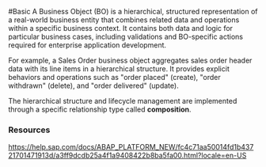 #Basic 
A Business Object (BO) is a hierarchical, structured representation of a real-world business entity that combines related data and operations within a specific business context. It contains both data and logic for particular business cases, including validations and BO-specific actions required for enterprise application development.

For example, a Sales Order business object aggregates sales order header data with its line items in a hierarchical structure. It provides explicit behaviors and operations such as "order placed" (create), "order withdrawn" (delete), and "order delivered" (update).

The hierarchical structure and lifecycle management are implemented through a specific relationship type called **composition**.

### Resources
https://help.sap.com/docs/ABAP_PLATFORM_NEW/fc4c71aa50014fd1b43721701471913d/a3ff9dcdb25a4f1a9408422b8ba5fa00.html?locale=en-US